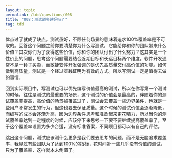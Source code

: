 ```yaml
---
layout: topic
permalink: /tdd/questions/008
title: "008：测试越多越好吗？"
tag: tdd
---
```


优点过了就成了缺点。测试虽好，不顾任何场景的意味着追求100%覆盖率是不可取的。回答这个问题之前你要清楚你为什么写测试，它能给你和你的团队带来什么价值？其次你们为了获得这些价值，你和你的团队付出了什么努力？这其实是一个性价比的问题，思考这个问题需要结合近期目标和长远目标两个维度。软件开发通常不是一锤子买卖，而敏捷软件开发强调的是优先高质量交付高价值的功能。如何做到高质量，测试是一个经过实践证明为有效的方式。所以写测试一定是值得去做的事情。

回到实际项目中，写测试也可以优先编写价值最高的测试，所以在你写第一个测试的时候，往往是测试的最重要的场景，这个测试的价值会是最高的，伴随着你的测试覆盖率提高，高价值的场景被覆盖过了，测试会去覆盖一些边界条件，也就是一些用户不常发生的行为，但这也要去保证质量。这个时候的测试价值会逐渐降低，而编写的成本会逐渐升高，因为边界条件思考和准备起来更花精力，所以当你的测试覆盖率达到一定程度的时候，应该停下来思考一下要不要继续提高覆盖率了，至于这个覆盖率设置为多少合适，没有标准答案，不同项目都可以有自己的评估。

跳出这个问题，测试应该测什么更多是我们要去思考的问题，而不是无脑追求覆盖率，我见过有些团队为了达到100%的指标，花时间补一些几乎没有价值的测试，只为了覆盖率，这样就本末倒置了。
